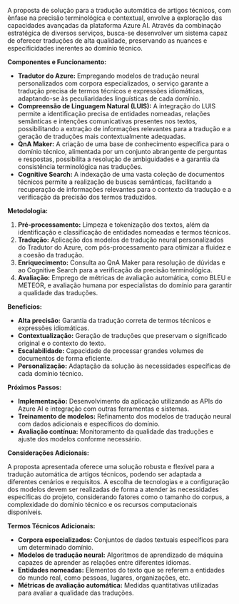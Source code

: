 A proposta de solução para a tradução automática de artigos técnicos, com ênfase na precisão terminológica e contextual, envolve a exploração das capacidades avançadas da plataforma Azure AI. Através da combinação estratégica de diversos serviços, busca-se desenvolver um sistema capaz de oferecer traduções de alta qualidade, preservando as nuances e especificidades inerentes ao domínio técnico.

**Componentes e Funcionamento:**

-   **Tradutor do Azure:** Empregando modelos de tradução neural personalizados com corpora especializados, o serviço garante a tradução precisa de termos técnicos e expressões idiomáticas, adaptando-se às peculiaridades linguísticas de cada domínio.
-   **Compreensão de Linguagem Natural (LUIS):** A integração do LUIS permite a identificação precisa de entidades nomeadas, relações semânticas e intenções comunicativas presentes nos textos, possibilitando a extração de informações relevantes para a tradução e a geração de traduções mais contextualmente adequadas.
-   **QnA Maker:** A criação de uma base de conhecimento específica para o domínio técnico, alimentada por um conjunto abrangente de perguntas e respostas, possibilita a resolução de ambiguidades e a garantia da consistência terminológica nas traduções.
-   **Cognitive Search:** A indexação de uma vasta coleção de documentos técnicos permite a realização de buscas semânticas, facilitando a recuperação de informações relevantes para o contexto da tradução e a verificação da precisão dos termos traduzidos.

**Metodologia:**

1.  **Pré-processamento:** Limpeza e tokenização dos textos, além da identificação e classificação de entidades nomeadas e termos técnicos.
2.  **Tradução:** Aplicação dos modelos de tradução neural personalizados do Tradutor do Azure, com pós-processamento para otimizar a fluidez e a coesão da tradução.
3.  **Enriquecimento:** Consulta ao QnA Maker para resolução de dúvidas e ao Cognitive Search para a verificação da precisão terminológica.
4.  **Avaliação:** Emprego de métricas de avaliação automática, como BLEU e METEOR, e avaliação humana por especialistas do domínio para garantir a qualidade das traduções.

**Benefícios:**

-   **Alta precisão:** Garantia da tradução correta de termos técnicos e expressões idiomáticas.
-   **Contextualização:** Geração de traduções que preservam o significado original e o contexto do texto.
-   **Escalabilidade:** Capacidade de processar grandes volumes de documentos de forma eficiente.
-   **Personalização:** Adaptação da solução às necessidades específicas de cada domínio técnico.

**Próximos Passos:**

-   **Implementação:** Desenvolvimento da aplicação utilizando as APIs do Azure AI e integração com outras ferramentas e sistemas.
-   **Treinamento de modelos:** Refinamento dos modelos de tradução neural com dados adicionais e específicos do domínio.
-   **Avaliação contínua:** Monitoramento da qualidade das traduções e ajuste dos modelos conforme necessário.

**Considerações Adicionais:**

A proposta apresentada oferece uma solução robusta e flexível para a tradução automática de artigos técnicos, podendo ser adaptada a diferentes cenários e requisitos. A escolha de tecnologias e a configuração dos modelos devem ser realizadas de forma a atender às necessidades específicas do projeto, considerando fatores como o tamanho do corpus, a complexidade do domínio técnico e os recursos computacionais disponíveis.

**Termos Técnicos Adicionais:**

-   **Corpora especializados:** Conjuntos de dados textuais específicos para um determinado domínio.
-   **Modelos de tradução neural:** Algoritmos de aprendizado de máquina capazes de aprender as relações entre diferentes idiomas.
-   **Entidades nomeadas:** Elementos do texto que se referem a entidades do mundo real, como pessoas, lugares, organizações, etc.
-   **Métricas de avaliação automática:** Medidas quantitativas utilizadas para avaliar a qualidade das traduções.
